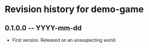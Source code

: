 # Revision history for demo-game

## 0.1.0.0 -- YYYY-mm-dd

* First version. Released on an unsuspecting world.
